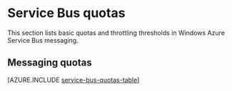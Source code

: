 <properties 
   pageTitle="Microsoft Azure Service Bus quotas and limits | Windows Azure"
   description="Limits and quotas for Azure Service Bus"
   services="service-bus"
   documentationCenter="na"
   authors="sethmanheim"
   manager="timlt"
   editor="" />
<tags 
   ms.service="service-bus"
   ms.date="10/14/2015"
   wacn.date=""/>

# Service Bus quotas

This section lists basic quotas and throttling thresholds in Windows Azure Service Bus messaging.

## Messaging quotas

[AZURE.INCLUDE [service-bus-quotas-table](../includes/service-bus-quotas-table.md)] 